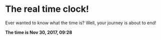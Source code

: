 # The real time clock!

Ever wanted to know what the time is? Well, your journey is about to end!

**The time is Nov 30, 2017, 09:28**